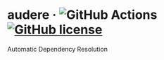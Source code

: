 # audere &middot; ![GitHub Actions](https://github.com/pengboomouch/audere/actions/workflows/php.yml/badge.svg?event=push) [![GitHub license](https://img.shields.io/badge/license-MIT-blue.svg)](https://github.com/pengboomouch/regulus/LICENSE)

Automatic Dependency Resolution

